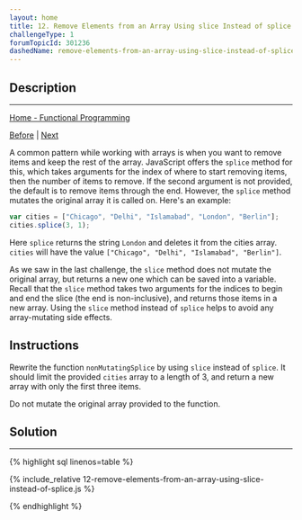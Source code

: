 ```yaml
---
layout: home
title: 12. Remove Elements from an Array Using slice Instead of splice
challengeType: 1
forumTopicId: 301236
dashedName: remove-elements-from-an-array-using-slice-instead-of-splice
---
```


<div class="row">
<div class="columnStmt" markdown="1">

## Description
------

[Home -  Functional Programming](./README.md) 

[Before](./11-return-part-of-an-array-using-the-slice-method.md)  | [Next](./13-combine-two-arrays-using-the-concat-method.md) 

A common pattern while working with arrays is when you want to remove items and keep the rest of the array. JavaScript offers the `splice` method for this, which takes arguments for the index of where to start removing items, then the number of items to remove. If the second argument is not provided, the default is to remove items through the end. However, the `splice` method mutates the original array it is called on. Here's an example:

```js
var cities = ["Chicago", "Delhi", "Islamabad", "London", "Berlin"];
cities.splice(3, 1);
```

Here `splice` returns the string `London` and deletes it from the cities array. `cities` will have the value `["Chicago", "Delhi", "Islamabad", "Berlin"]`.

As we saw in the last challenge, the `slice` method does not mutate the original array, but returns a new one which can be saved into a variable. Recall that the `slice` method takes two arguments for the indices to begin and end the slice (the end is non-inclusive), and returns those items in a new array. Using the `slice` method instead of `splice` helps to avoid any array-mutating side effects.

##  Instructions 

Rewrite the function `nonMutatingSplice` by using `slice` instead of `splice`. It should limit the provided `cities` array to a length of 3, and return a new array with only the first three items.

Do not mutate the original array provided to the function.

</div>
<div class="columnSol" markdown="1">

## Solution
------

{% highlight sql linenos=table %}

{% include_relative 12-remove-elements-from-an-array-using-slice-instead-of-splice.js %}

{% endhighlight %}

</div>
</div>

